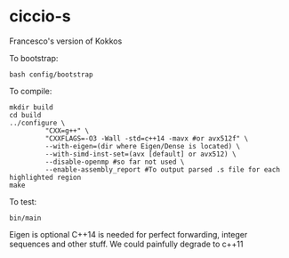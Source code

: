 # ciccio-s
Francesco's version of Kokkos

To bootstrap:

```
bash config/bootstrap
```

To compile:

```
mkdir build
cd build
../configure \
	     "CXX=g++" \
	     "CXXFLAGS=-O3 -Wall -std=c++14 -mavx #or avx512f" \
	     --with-eigen=(dir where Eigen/Dense is located) \
	     --with-simd-inst-set=(avx [default] or avx512) \
	     --disable-openmp #so far not used \
	     --enable-assembly_report #To output parsed .s file for each highlighted region
make

```

To test:
```
bin/main
```


Eigen is optional
C++14 is needed for perfect forwarding, integer sequences and other stuff. We could painfully degrade to c++11